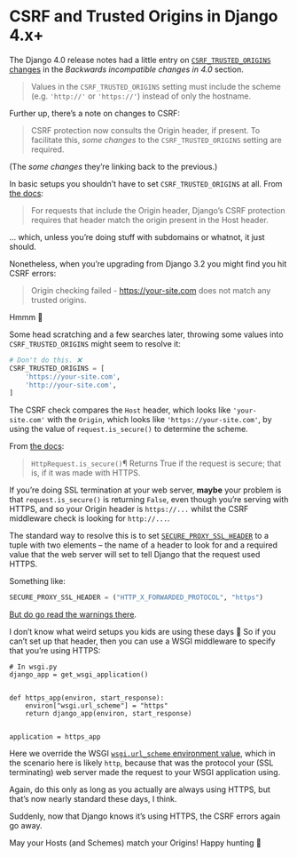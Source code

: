 # CSRF and Trusted Origins in Django 4.x+

The Django 4.0 release notes had a little entry on [`CSRF_TRUSTED_ORIGINS` changes](https://docs.djangoproject.com/en/4.2/releases/4.0/#csrf-trusted-origins-changes) in the _Backwards incompatible changes in 4.0_ section.

> Values in the `CSRF_TRUSTED_ORIGINS` setting must include the scheme (e.g. `'http://'` or `'https://'`) instead of only the hostname.

Further up, there’s a note on changes to CSRF:

> CSRF protection now consults the Origin header, if present. To facilitate this, _some changes_ to the `CSRF_TRUSTED_ORIGINS` setting are required.

(The _some changes_ they’re linking back to the previous.)

In basic setups you shouldn’t have to set `CSRF_TRUSTED_ORIGINS` at all.
From [the docs](https://docs.djangoproject.com/en/4.2/ref/settings/#csrf-trusted-origins):

> For requests that include the Origin header, Django’s CSRF protection requires that header match the origin present in the Host header.

… which, unless you’re doing stuff with subdomains or whatnot, it just should.

Nonetheless, when you’re upgrading from Django 3.2 you might find you hit CSRF errors:

> Origin checking failed - https://your-site.com does not match any trusted origins.

Hmmm 🤔

Some head scratching and a few searches later, throwing some values into `CSRF_TRUSTED_ORIGINS` might seem to resolve it:

```python
# Don't do this. ❌
CSRF_TRUSTED_ORIGINS = [
    'https://your-site.com',
    'http://your-site.com',
]
```

The CSRF check compares the `Host` header, which looks like `'your-site.com'` with the `Origin`, which looks like `'https://your-site.com'`, by using the value of `request.is_secure()` to determine the scheme.

From [the docs](https://docs.djangoproject.com/en/4.2/ref/request-response/#django.http.HttpRequest.is_secure):

> `HttpRequest.is_secure()`¶
> Returns True if the request is secure; that is, if it was made with HTTPS.

If you’re doing SSL termination at your web server, **maybe** your problem is that `request.is_secure()` is returning `False`, even though you’re serving with HTTPS, and so your Origin header is `https://...` whilst the CSRF middleware check is looking for `http://...`.

The standard way to resolve this is to set [`SECURE_PROXY_SSL_HEADER`](https://docs.djangoproject.com/en/4.2/ref/settings/#secure-proxy-ssl-header) to a tuple with two elements – the name of a header to look for and a required value that the web server will set to tell Django that the request used HTTPS.

Something like:

```python
SECURE_PROXY_SSL_HEADER = ("HTTP_X_FORWARDED_PROTOCOL", "https")
```

[But do go read the warnings there](https://docs.djangoproject.com/en/4.2/ref/settings/#secure-proxy-ssl-header).

I don’t know what weird setups you kids are using these days 🥳 So if you can’t set up that header, then you can use a WSGI middleware to specify that you’re using HTTPS:

```
# In wsgi.py
django_app = get_wsgi_application()


def https_app(environ, start_response):
    environ["wsgi.url_scheme"] = "https"
    return django_app(environ, start_response)


application = https_app
```

Here we override the WSGI [`wsgi.url_scheme` environment value](https://peps.python.org/pep-0333/#environ-variables), which in the scenario here is likely `http`, because that was the protocol your (SSL terminating) web server made the request to your WSGI application using.

Again, do this only as long as you actually are always using HTTPS, but that’s now nearly standard these days, I think.

Suddenly, now that Django knows it’s using HTTPS, the CSRF errors again go away.

May your Hosts (and Schemes) match your Origins! Happy hunting 🎁
